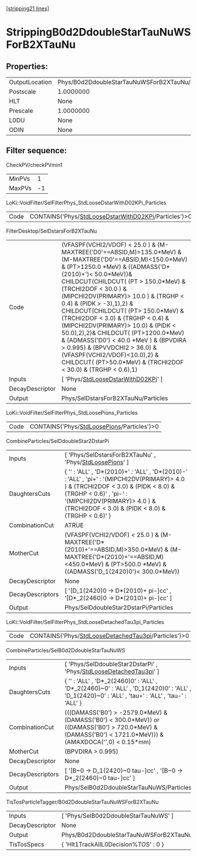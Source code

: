 [[stripping21 lines]](./stripping21-index)

# StrippingB0d2DdoubleStarTauNuWSForB2XTauNu

## Properties:

|                |                                                  |
|----------------|--------------------------------------------------|
| OutputLocation | Phys/B0d2DdoubleStarTauNuWSForB2XTauNu/Particles |
| Postscale      | 1.0000000                                        |
| HLT            | None                                             |
| Prescale       | 1.0000000                                        |
| L0DU           | None                                             |
| ODIN           | None                                             |

## Filter sequence:

CheckPV/checkPVmin1

|        |     |
|--------|-----|
| MinPVs | 1   |
| MaxPVs | -1  |

LoKi::VoidFilter/SelFilterPhys_StdLooseDstarWithD02KPi_Particles

|      |                                                                                                                |
|------|----------------------------------------------------------------------------------------------------------------|
| Code | CONTAINS('Phys/[StdLooseDstarWithD02KPi](./stripping21-commonparticles-stdloosedstarwithd02kpi)/Particles')\>0 |

FilterDesktop/SelDstarsForB2XTauNu

|                 |                                                                                                                                                                                                                                                                                                                                                                                                                                                                                                                                                                                                                                                                |
|-----------------|----------------------------------------------------------------------------------------------------------------------------------------------------------------------------------------------------------------------------------------------------------------------------------------------------------------------------------------------------------------------------------------------------------------------------------------------------------------------------------------------------------------------------------------------------------------------------------------------------------------------------------------------------------------|
| Code            | (VFASPF(VCHI2/VDOF) \< 25.0 ) & (M-MAXTREE('D0'==ABSID,M)\>135.0\*MeV) & (M-MAXTREE('D0'==ABSID,M)\<150.0\*MeV) & (PT\>1250.0 \*MeV) & ((ADMASS('D\*(2010)+')\< 50.0\*MeV))& CHILDCUT(CHILDCUT( (PT \> 150.0\*MeV) & (TRCHI2DOF \< 30.0 ) & (MIPCHI2DV(PRIMARY)\> 10.0 ) & (TRGHP \< 0.4) & (PIDK \> -3),1),2) & CHILDCUT(CHILDCUT( (PT\> 150.0\*MeV) & (TRCHI2DOF \< 3.0) & (TRGHP \< 0.4) & (MIPCHI2DV(PRIMARY)\> 10.0) & (PIDK \< 50.0),2),2)& CHILDCUT( (PT\>1200.0\*MeV) & (ADMASS('D0') \< 40.0 \*MeV ) & (BPVDIRA \> 0.995) & (BPVVDCHI2 \> 36.0) & (VFASPF(VCHI2/VDOF)\<10.0),2) & CHILDCUT( (PT\>50.0\*MeV) & (TRCHI2DOF \< 30.0) & (TRGHP \< 0.6),1) |
| Inputs          | [ 'Phys/[StdLooseDstarWithD02KPi](./stripping21-commonparticles-stdloosedstarwithd02kpi)' ]                                                                                                                                                                                                                                                                                                                                                                                                                                                                                                                                                                  |
| DecayDescriptor | None                                                                                                                                                                                                                                                                                                                                                                                                                                                                                                                                                                                                                                                           |
| Output          | Phys/SelDstarsForB2XTauNu/Particles                                                                                                                                                                                                                                                                                                                                                                                                                                                                                                                                                                                                                            |

LoKi::VoidFilter/SelFilterPhys_StdLoosePions_Particles

|      |                                                                                            |
|------|--------------------------------------------------------------------------------------------|
| Code | CONTAINS('Phys/[StdLoosePions](./stripping21-commonparticles-stdloosepions)/Particles')\>0 |

CombineParticles/SelDdoubleStar2DstarPi

|                  |                                                                                                                                                                                                                                                          |
|------------------|----------------------------------------------------------------------------------------------------------------------------------------------------------------------------------------------------------------------------------------------------------|
| Inputs           | [ 'Phys/SelDstarsForB2XTauNu' , 'Phys/[StdLoosePions](./stripping21-commonparticles-stdloosepions)' ]                                                                                                                                                  |
| DaughtersCuts    | { '' : 'ALL' , 'D\*(2010)+' : 'ALL' , 'D\*(2010)-' : 'ALL' , 'pi+' : '(MIPCHI2DV(PRIMARY)\> 4.0 ) & (TRCHI2DOF \< 3.0) & (PIDK \< 8.0) & (TRGHP \< 0.6)' , 'pi-' : '(MIPCHI2DV(PRIMARY)\> 4.0 ) & (TRCHI2DOF \< 3.0) & (PIDK \< 8.0) & (TRGHP \< 0.6)' } |
| CombinationCut   | ATRUE                                                                                                                                                                                                                                                    |
| MotherCut        | (VFASPF(VCHI2/VDOF) \< 25.0 ) & (M-MAXTREE('D\*(2010)+'==ABSID,M)\>350.0\*MeV) & (M-MAXTREE('D\*(2010)+'==ABSID,M)\<450.0\*MeV) & (PT\>500.0 \*MeV) & ((ADMASS('D_1(2420)0')\< 300.0\*MeV))                                                              |
| DecayDescriptor  | None                                                                                                                                                                                                                                                     |
| DecayDescriptors | [ '[D_1(2420)0 -\> D\*(2010)+ pi-]cc' , '[D\*\_2(2460)0 -\> D\*(2010)+ pi-]cc' ]                                                                                                                                                                   |
| Output           | Phys/SelDdoubleStar2DstarPi/Particles                                                                                                                                                                                                                    |

LoKi::VoidFilter/SelFilterPhys_StdLooseDetachedTau3pi_Particles

|      |                                                                                                              |
|------|--------------------------------------------------------------------------------------------------------------|
| Code | CONTAINS('Phys/[StdLooseDetachedTau3pi](./stripping21-commonparticles-stdloosedetachedtau3pi)/Particles')\>0 |

CombineParticles/SelB0d2DdoubleStarTauNuWS

|                  |                                                                                                                                                                    |
|------------------|--------------------------------------------------------------------------------------------------------------------------------------------------------------------|
| Inputs           | [ 'Phys/SelDdoubleStar2DstarPi' , 'Phys/[StdLooseDetachedTau3pi](./stripping21-commonparticles-stdloosedetachedtau3pi)' ]                                        |
| DaughtersCuts    | { '' : 'ALL' , 'D\*\_2(2460)0' : 'ALL' , 'D\*\_2(2460)~0' : 'ALL' , 'D_1(2420)0' : 'ALL' , 'D_1(2420)~0' : 'ALL' , 'tau+' : 'ALL' , 'tau-' : 'ALL' }               |
| CombinationCut   | (((DAMASS('B0') \> -2579.0\*MeV) & (DAMASS('B0') \< 300.0\*MeV)) or ((DAMASS('B0') \> 720.0\*MeV) & (DAMASS('B0') \< 1721.0\*MeV))) & (AMAXDOCA('',0) \< 0.15\*mm) |
| MotherCut        | (BPVDIRA \> 0.995)                                                                                                                                                 |
| DecayDescriptor  | None                                                                                                                                                               |
| DecayDescriptors | [ '[B~0 -\> D_1(2420)~0 tau-]cc' , '[B~0 -\> D\*\_2(2460)~0 tau-]cc' ]                                                                                       |
| Output           | Phys/SelB0d2DdoubleStarTauNuWS/Particles                                                                                                                           |

TisTosParticleTagger/B0d2DdoubleStarTauNuWSForB2XTauNu

|                 |                                                  |
|-----------------|--------------------------------------------------|
| Inputs          | [ 'Phys/SelB0d2DdoubleStarTauNuWS' ]           |
| DecayDescriptor | None                                             |
| Output          | Phys/B0d2DdoubleStarTauNuWSForB2XTauNu/Particles |
| TisTosSpecs     | { 'Hlt1TrackAllL0Decision%TOS' : 0 }             |
